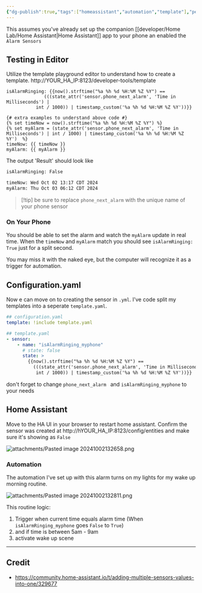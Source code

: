 ```yaml
---
{"dg-publish":true,"tags":["homeassistant","automation","template"],"permalink":"/developer/home-assistant/home-assistant-wake-up-alarm-trigger-automation/","dgPassFrontmatter":true}
---
```


This assumes you've already set up the companion [[developer/Home Lab/Home Assistant\|Home Assistant]] app to your phone an enabled the `Alarm Sensors`

## Testing in Editor
Utilize the template playground editor to understand how to create a template. http://YOUR_HA_IP:8123/developer-tools/template

```jinja
isAlarmRinging: {{now().strftime("%a %h %d %H:%M %Z %Y") ==
              (((state_attr('sensor.phone_next_alarm', 'Time in Milliseconds') |
           int / 1000)) | timestamp_custom('%a %h %d %H:%M %Z %Y'))}}

{# extra examples to understand above code #}
{% set timeNow = now().strftime("%a %h %d %H:%M %Z %Y") %}
{% set myAlarm = (state_attr('sensor.phone_next_alarm', 'Time in Milliseconds') | int / 1000) | timestamp_custom('%a %h %d %H:%M %Z %Y')  %}
timeNow: {{ timeNow }}
myAlarm: {{ myAlarm }}
```

The output 'Result' should look like
```txt
isAlarmRinging: False

timeNow: Wed Oct 02 13:17 CDT 2024
myAlarm: Thu Oct 03 06:12 CDT 2024
```

> [!tip] be sure to replace `phone_next_alarm` with the unique name of your phone sensor

### On Your Phone
You should be able to set the alarm and watch the `myAlarm` update in real time. When the `timeNow` and `myAlarm` match you should see `isAlarmRinging: True` just for a split second. 

You may miss it with the naked eye, but the computer will recognize it as a trigger for automation.

## Configuration.yaml
Now e can move on to creating the sensor in `.yml`. I've code split my templates into a seperate `template.yaml`. 

```yml
## configuration.yaml
template: !include template.yaml
```

```yml
## template.yaml
- sensor:
    - name: "isAlarmRinging_myphone"
      # state: false
      state: >
        {{now().strftime("%a %h %d %H:%M %Z %Y") ==
          (((state_attr('sensor.phone_next_alarm', 'Time in Milliseconds') |
           int / 1000)) | timestamp_custom('%a %h %d %H:%M %Z %Y'))}}
```

don't forget to change `phone_next_alarm ` and `isAlarmRinging_myphone` to your needs

## Home Assistant
Move to the HA UI in your browser to restart home assistant. Confirm the sensor was created at http://hYOUR_HA_IP:8123/config/entities and make sure it's showing as `False`

![attachments/Pasted image 20241002132658.png](/img/user/attachments/Pasted%20image%2020241002132658.png)

### Automation
The automation I've set up with this alarm turns on my lights for my wake up morning routine.

![attachments/Pasted image 20241002132811.png](/img/user/attachments/Pasted%20image%2020241002132811.png)

This routine logic:
1. Trigger when current time equals alarm time (When `isAlarmRinging_myphone` goes `False` to `True`)
2. and if time is between 5am - 9am
3. activate wake up scene

---
## Credit
- https://community.home-assistant.io/t/adding-multiple-sensors-values-into-one/329677